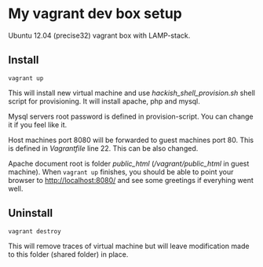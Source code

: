 My vagrant dev box setup
========================
Ubuntu 12.04 (precise32) vagrant box with
LAMP-stack.


## Install

`vagrant up`

This will install new virtual machine and use *hackish_shell_provision.sh* shell
script for provisioning. It will install apache, php and mysql.

Mysql servers root password is defined in provision-script. You can change it
if you feel like it.

Host machines port 8080 will be forwarded to guest machines port 80. This
is defined in *Vagrantfile* line 22. This can be also changed.

Apache document root is folder *public_html* (*/vagrant/public_html* in guest machine).
When `vagrant up` finishes, you should be able to point your browser to 
[http://localhost:8080/](http://localhost:8080/) and see some greetings if everyhing went well.


## Uninstall

`vagrant destroy`

This will remove traces of virtual machine but will leave modification made to this folder
(shared folder) in place.




